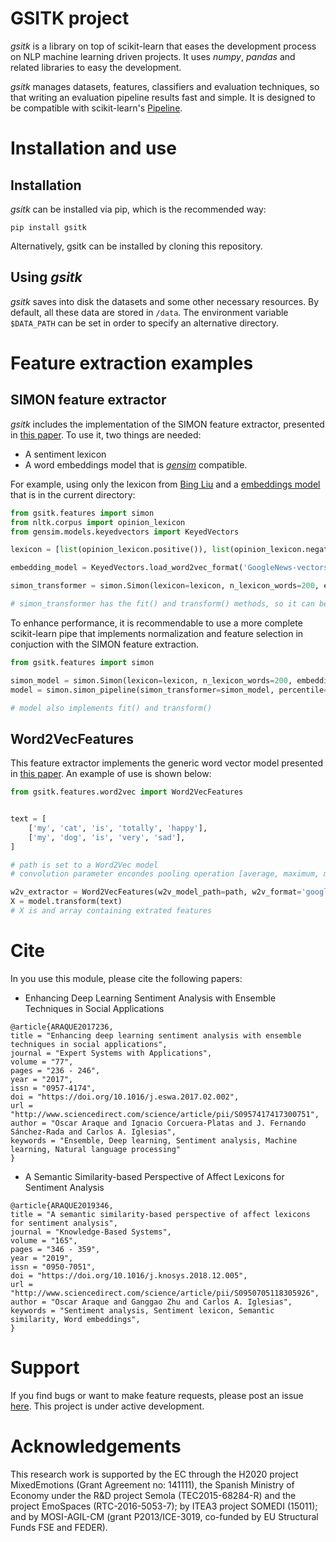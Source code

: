 # GSITK project

_gsitk_ is a library on top of scikit-learn that eases the development process on NLP machine learning driven projects.
It uses _numpy_, _pandas_ and related libraries to easy the development.

_gsitk_ manages datasets, features, classifiers and evaluation techniques, so that writing an evaluation pipeline results fast and simple.
It is designed to be compatible with scikit-learn's [Pipeline](https://scikit-learn.org/stable/modules/generated/sklearn.pipeline.Pipeline.html#sklearn.pipeline.Pipeline).

# Installation and use

## Installation
_gsitk_ can be installed via pip, which is the recommended way:
```
pip install gsitk
```

Alternatively, gsitk can be installed by cloning this repository.

## Using _gsitk_

_gsitk_ saves into disk the datasets and some other necessary resources.
By default, all these data are stored in `/data`.
The environment variable `$DATA_PATH` can be set in order to specify an alternative directory.

# Feature extraction examples

## SIMON feature extractor
_gsitk_ includes the implementation of the SIMON feature extractor, presented in [this paper](https://doi.org/10.1016/j.knosys.2018.12.005).
To use it, two things are needed:

* A sentiment lexicon
* A word embeddings model that is [_gensim_](https://radimrehurek.com/gensim/) compatible.

For example, using only the lexicon from [Bing Liu](https://dl.acm.org/citation.cfm?id=1014073) and a [embeddings model](https://code.google.com/archive/p/word2vec/) that is in the current directory:

```python
from gsitk.features import simon
from nltk.corpus import opinion_lexicon
from gensim.models.keyedvectors import KeyedVectors

lexicon = [list(opinion_lexicon.positive()), list(opinion_lexicon.negative())]

embedding_model = KeyedVectors.load_word2vec_format('GoogleNews-vectors-negative300.bin', binary=True)

simon_transformer = simon.Simon(lexicon=lexicon, n_lexicon_words=200, embedding=embedding_model)

# simon_transformer has the fit() and transform() methods, so it can be used in a Pipeline
```

To enhance performance, it is recommendable to use a more complete scikit-learn pipe that implements normalization and feature selection in conjuction with the SIMON feature extraction.

```python
from gsitk.features import simon

simon_model = simon.Simon(lexicon=lexicon, n_lexicon_words=200, embedding=embedding_model)
model = simon.simon_pipeline(simon_transformer=simon_model, percentile=25)

# model also implements fit() and transform()
```


## Word2VecFeatures

This feature extractor implements the generic word vector model presented in [this paper](https://doi.org/10.1016/j.eswa.2017.02.002).
An example of use is shown below:

```python
from gsitk.features.word2vec import Word2VecFeatures


text = [
    ['my', 'cat', 'is', 'totally', 'happy'],
    ['my', 'dog', 'is', 'very', 'sad'],
]

# path is set to a Word2Vec model
# convolution parameter encondes pooling operation [average, maximum, minimum]

w2v_extractor = Word2VecFeatures(w2v_model_path=path, w2v_format='google_txt', convolution=[1,0,0])
X = model.transform(text)
# X is and array containing extrated features
```

# Cite 

In you use this module, please cite the following papers:

* Enhancing Deep Learning Sentiment Analysis with Ensemble Techniques in Social Applications

```
@article{ARAQUE2017236,
title = "Enhancing deep learning sentiment analysis with ensemble techniques in social applications",
journal = "Expert Systems with Applications",
volume = "77",
pages = "236 - 246",
year = "2017",
issn = "0957-4174",
doi = "https://doi.org/10.1016/j.eswa.2017.02.002",
url = "http://www.sciencedirect.com/science/article/pii/S0957417417300751",
author = "Oscar Araque and Ignacio Corcuera-Platas and J. Fernando Sánchez-Rada and Carlos A. Iglesias",
keywords = "Ensemble, Deep learning, Sentiment analysis, Machine learning, Natural language processing"
}
```

* A Semantic Similarity-based Perspective of Affect Lexicons for Sentiment Analysis

```
@article{ARAQUE2019346,
title = "A semantic similarity-based perspective of affect lexicons for sentiment analysis",
journal = "Knowledge-Based Systems",
volume = "165",
pages = "346 - 359",
year = "2019",
issn = "0950-7051",
doi = "https://doi.org/10.1016/j.knosys.2018.12.005",
url = "http://www.sciencedirect.com/science/article/pii/S0950705118305926",
author = "Oscar Araque and Ganggao Zhu and Carlos A. Iglesias",
keywords = "Sentiment analysis, Sentiment lexicon, Semantic similarity, Word embeddings",
}
```

# Support 

If you find bugs or want to make feature requests, please post an issue [here](https://github.com/gsi-upm/gsitk/issues/).
This project is under active development.

# Acknowledgements

This research work is supported by the EC through the H2020 project MixedEmotions (Grant Agreement no: 141111),
the Spanish Ministry of Economy under the R&D project Semola (TEC2015-68284-R)
and the project EmoSpaces (RTC-2016-5053-7); by ITEA3 project SOMEDI (15011);
and by MOSI-AGIL-CM (grant P2013/ICE-3019, co-funded by EU Structural Funds FSE and FEDER).
